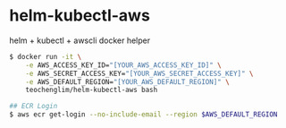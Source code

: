 # helm-kubectl-aws
helm + kubectl + awscli docker helper

```bash
$ docker run -it \
    -e AWS_ACCESS_KEY_ID="[YOUR_AWS_ACCESS_KEY_ID]" \
    -e AWS_SECRET_ACCESS_KEY="[YOUR_AWS_SECRET_ACCESS_KEY]" \
    -e AWS_DEFAULT_REGION="[YOUR_AWS_DEFAULT_REGION]" \
    teochenglim/helm-kubectl-aws bash

## ECR Login
$ aws ecr get-login --no-include-email --region $AWS_DEFAULT_REGION
```
